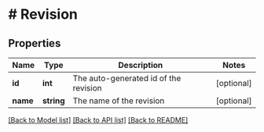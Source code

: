 # # Revision

## Properties

| Name     | Type       | Description                           | Notes      |
| -------- | ---------- | ------------------------------------- | ---------- |
| **id**   | **int**    | The auto-generated id of the revision | [optional] |
| **name** | **string** | The name of the revision              | [optional] |

[[Back to Model list]](../../README.md#models) [[Back to API list]](../../README.md#endpoints) [[Back to README]](../../README.md)
